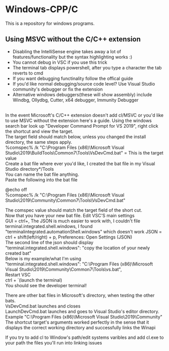 # Windows-CPP/C

This is a repository for windows programs.
## Using MSVC without the C/C++ extension
* Disabling the IntelliSense engine takes away a lot of features/functionality but the syntax highlighting works :)
* You cannot debug in VSC if you use this trick
* The terminal tab displays powershell, after you type a character the tab reverts to cmd
* If you want debugging functinality follow the offical guide
* If you'd like normal debugging/source code level? Use Visual Studio community's debugger or fix the extension
* Alternative windows debuggers(these will show assembly) include Windbg, Ollydbg, Cutter, x64 debugger, Immunity Debugger

<br>In the event Microsoft's C/C++ extension doesn't add cl/MSVC or you'd like to use MSVC without the extension here's a guide.
Using the windows search bar look up "Developer Command Prompt for VS 2019", right click the shortcut and view the target.<br>
The target field should match below, unless you changed the install directory, the same steps apply.<br>
%comspec% /k "C:\Program Files (x86)\Microsoft Visual Studio\2019\BuildTools\Common7\Tools\VsDevCmd.bat" = This is the target value<br>
Create a bat file where ever you'd like, I created the bat file in my Visual Studio directory*/Tools<br>
You can name the bat file anything.<br>
Paste the following into the bat file<br>

@echo off <br>
%comspec% /k "C:\Program Files (x86)\Microsoft Visual Studio\2019\Community\Common7\Tools\VsDevCmd.bat" <br>

The comspec value should match the target field of the short cut.<br>
Now that you have your new bat file. Edit VSC'S main settings<br>
GUI = ctrl+,     The JSON is much easier to work with, I couldn't file terminal.integrated.shell.windows, I found "terminalintegrated.automationShell.windows" which doesn't work
JSON = ctrl + shift(left/right) + p, Preferences: Open Settings (JSON)<br>
The second line of the json should display "terminal.integrated.shell.windows": "copy the location of your newly created bat"<br>
Below is my example/what I'm using<br>
"terminal.integrated.shell.windows": "C:\\Program Files (x86)\\Microsoft Visual Studio\\2019\\Community\\Common7\\Tools\\vs.bat",<br>
Restart VSC<br>
ctrl + `(launch the terminal)<br>
You should see the developer terminal!<br>

There are other bat files in Microsoft's directory, when testing the other bats.<br>
VsDevCmd.bat launches and closes<br>
LaunchDevCmd.bat launches and goes to Visual Studio's editor directory. Example "C:\Program Files (x86)\Microsoft Visual Studio\2019\Community"<br>
The shortcut target's arguments worked perfectly in the sense that it displays the correct working directory and successfully links the Winapi<br>

If you try to add cl to Window's path/edit systems varibles and add cl.exe to your path the files you'll run into linking issues<br>